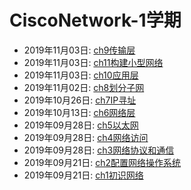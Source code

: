 # CiscoNetwork-1学期  
  * 2019年11月03日: [ch9传输层](./2019-11-03-ch9传输层.md)  
  * 2019年11月03日: [ch11构建小型网络](./2019-11-03-ch11构建小型网络.md)  
  * 2019年11月03日: [ch10应用层](./2019-11-03-ch10应用层.md)  
  * 2019年11月02日: [ch8划分子网](./2019-11-02-ch8划分子网.md)  
  * 2019年10月26日: [ch7IP寻址](./2019-10-26-ch7IP寻址.md)  
  * 2019年10月13日: [ch6网络层](./2019-10-13-ch6网络层.md)  
  * 2019年09月28日: [ch5以太网](./2019-09-28-ch5以太网.md)  
  * 2019年09月28日: [ch4网络访问](./2019-09-28-ch4网络访问.md)  
  * 2019年09月28日: [ch3网络协议和通信](./2019-09-28-ch3网络协议和通信.md)  
  * 2019年09月21日: [ch2配置网络操作系统](./2019-09-21-ch2配置网络操作系统.md)  
  * 2019年09月21日: [ch1初识网络](./2019-09-21-ch1初识网络.md)  

